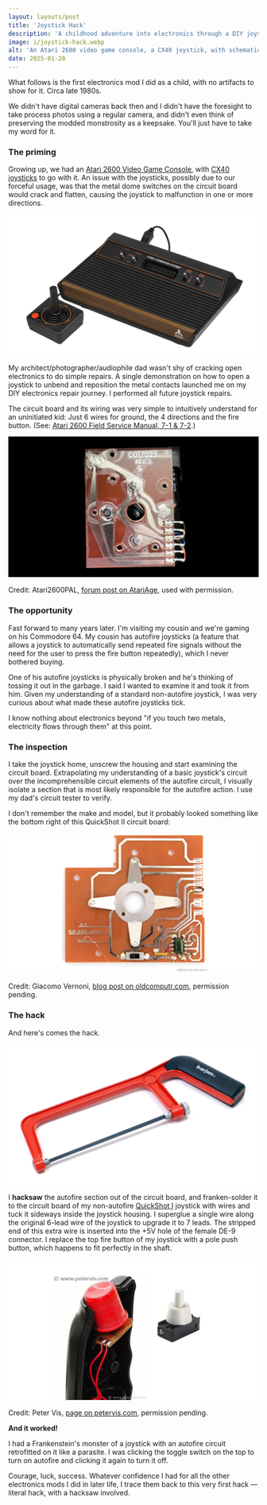```yaml
---
layout: layouts/post
title: 'Joystick Hack'
description: 'A childhood adventure into electronics through a DIY joystick modification'
image: i/joystick-hack.webp
alt: 'An Atari 2600 video game console, a CX40 joystick, with schematics of the joystick overlaid'
date: 2025-01-20
---
```


What follows is the first electronics mod I did as a child, with no artifacts to
show for it. Circa late 1980s.

We didn't have digital cameras back then and I didn't have the foresight to take
process photos using a regular camera, and didn't even think of preserving the
modded monstrosity as a keepsake. You'll just have to take my word for it.

### The priming

Growing up, we had an [Atari 2600 Video Game Console][1], with
[CX40 joysticks][2] to go with it. An issue with the joysticks, possibly due to
our forceful usage, was that the metal dome switches on the circuit board would
crack and flatten, causing the joystick to malfunction in one or more
directions.

[1]: https://en.wikipedia.org/wiki/Atari_2600
[2]: https://en.wikipedia.org/wiki/Atari_CX40_joystick

<p class="center zoomable">
  <img src="i/atari-and-joystick.webp" alt="An Atari 2600 Video Game Console and a CX40 joystick standing next to it">
</p>

My architect/photographer/audiophile dad wasn't shy of cracking open electronics
to do simple repairs. A single demonstration on how to open a joystick to unbend
and reposition the metal contacts launched me on my DIY electronics repair
journey. I performed all future joystick repairs.

The circuit board and its wiring was very simple to intuitively understand for
an uninitiated kid: Just 6 wires for ground, the 4 directions and the fire
button. (See: [Atari 2600 Field Service Manual, 7-1 & 7-2][3].)

[3]: https://archive.org/details/atari-2600-field-service-manual/page/n125/mode/2up

<p class="center zoomable">
  <img src="i/atari-cx40-pcb.webp" alt="The circuit board of an Atari CX40 joystick">
</p>

<p class="credit">Credit: Atari2600PAL, <a href="https://forums.atariage.com/topic/346435-identify-if-cx40-is-genuine/#comment-5189662">forum post on AtariAge</a>, used with permission.</p>

### The opportunity

Fast forward to many years later. I'm visiting my cousin and we're gaming on his
Commodore 64. My cousin has autofire joysticks (a feature that allows a joystick
to automatically send repeated fire signals without the need for the user to
press the fire button repeatedly), which I never bothered buying.

One of his autofire joysticks is physically broken and he's thinking of tossing
it out in the garbage. I said I wanted to examine it and took it from him. Given
my understanding of a standard non-autofire joystick, I was very curious about
what made these autofire joysticks tick.

I know nothing about electronics beyond "if you touch two metals, electricity
flows through them" at this point.

### The inspection

I take the joystick home, unscrew the housing and start examining the circuit
board. Extrapolating my understanding of a basic joystick's circuit over the
incomprehensible circuit elements of the autofire circuit, I visually isolate
a section that is most likely responsible for the autofire action. I use my
dad's circuit tester to verify.

I don't remember the make and model, but it probably looked something like the
bottom right of this QuickShot II circuit board:

<p class="center zoomable">
  <img src="i/quickshot-ii-pcb.webp" alt="The circuit board of a QuickShot II joystick">
</p>

<p class="credit">Credit: Giacomo Vernoni, <a href="https://www.oldcomputr.com/spectravideo-quickshot-ii-1983/">blog post on oldcomputr.com</a>, permission pending.</p>

### The hack

And here's comes the hack.

<p class="center zoomable">
  <img src="i/hacksaw.webp" alt="A hacksaw with a red handle">
</p>

I **hacksaw** the autofire section out of the circuit board, and franken-solder
it to the circuit board of my non-autofire [QuickShot I][4] joystick with wires
and tuck it sideways inside the joystick housing. I superglue a single wire
along the original 6-lead wire of the joystick to upgrade it to 7 leads. The
stripped end of this extra wire is inserted into the +5V hole of the female DE-9
connector. I replace the top fire button of my joystick with a pole push button,
which happens to fit perfectly in the shaft.

[4]: https://www.c64-wiki.com/wiki/Quickshot

<p class="center zoomable">
  <img src="i/top-button.webp" alt="The top of the inside of the handle of a QuickShot I joystick, with a push button next to it">
</p>

<p class="credit">Credit: Peter Vis, <a href="https://www.petervis.com/Sinclair/Commodore_Atari_Sinclair_Spectrum_Joystick/Commodore_Atari_Sinclair_Spectrum_Joystick_Inside.html">page on petervis.com</a>, permission pending.</p>

**And it worked!**

I had a Frankenstein's monster of a joystick with an autofire circuit
retrofitted on it like a parasite. I was clicking the toggle switch on the top
to turn on autofire and clicking it again to turn it off.

Courage, luck, success. Whatever confidence I had for all the other electronics
mods I did in later life, I trace them back to this very first hack &mdash;
literal hack, with a hacksaw involved.

